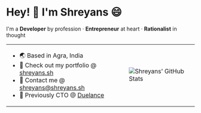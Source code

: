 # Hey! 👋 I'm Shreyans 😄

I'm a **Developer** by profession · **Entrepreneur** at heart · **Rationalist** in thought

<table border="0">
 <tr>
    <td>
      <ul>
      <li> 🌏  Based in Agra, India </li>
      <li> 📃  Check out my portfolio @ <a href="https://shreyans.sh">shreyans.sh</a> </li>
      <li> 💬  Contact me @ <a href="mailto:shreyans@shreyans.sh">shreyans@shreyans.sh</a> </li>
      <li> 💼  Previously CTO @ <a href="https://duelance.app">Duelance</a> </li>
    </ul>
    </td>
    <td>
      <img src="https://github-readme-stats.vercel.app/api?username=CodeWithShreyans&show_icons=true&hide=&count_private=true&title_color=e6edf3&text_color=e6edf3&icon_color=e6edf3&bg_color=0d1117&hide_border=true&hide_title=true&include_all_commits=true&hide_rank=true&show=prs_merged" alt="Shreyans' GitHub Stats" />
    </td>
 </tr>
</table>
